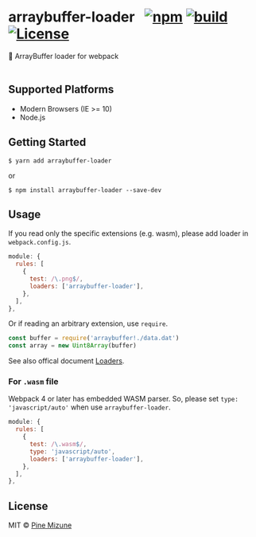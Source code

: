 # arraybuffer-loader &nbsp;&nbsp;[![npm](https://img.shields.io/npm/v/arraybuffer-loader.svg?maxAge=2592000)](https://www.npmjs.org/package/arraybuffer-loader) [![build](https://github.com/pine/arraybuffer-loader/actions/workflows/build.yml/badge.svg)](https://github.com/pine/arraybuffer-loader/actions/workflows/build.yml) [![License](https://img.shields.io/github/license/emoji-gen/clone-into.svg)](LICENSE)

:dvd: ArrayBuffer loader for webpack <br><br>

## Supported Platforms

- Modern Browsers (IE >= 10)
- Node.js

## Getting Started


```
$ yarn add arraybuffer-loader
```

or

```
$ npm install arraybuffer-loader --save-dev
```

## Usage
If you read only the specific extensions (e.g. wasm), please add loader in `webpack.config.js`.

```js
module: {
  rules: [
    {
      test: /\.png$/,
      loaders: ['arraybuffer-loader'],
    },
  ],
},
```

Or if reading an arbitrary extension, use `require`.

```js
const buffer = require('arraybuffer!./data.dat')
const array = new Uint8Array(buffer)
```

See also offical document [Loaders](https://webpack.js.org/concepts/loaders/).

### For `.wasm` file
Webpack 4 or later has embedded WASM parser. So, please set `type: 'javascript/auto'` when use `arraybuffer-loader`.

```js
module: {
  rules: [
    {
      test: /\.wasm$/,
      type: 'javascript/auto',
      loaders: ['arraybuffer-loader'],
    },
  ],
},
```

## License
MIT &copy; [Pine Mizune](https://profile.pine.moe)
